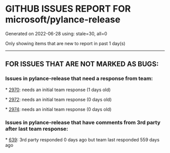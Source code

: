 
# GITHUB ISSUES REPORT FOR microsoft/pylance-release


Generated on 2022-06-28 using: stale=30, all=0


Only showing items that are new to report in past 1 day(s)


---

## FOR ISSUES THAT ARE NOT MARKED AS BUGS:


### Issues in pylance-release that need a response from team:


\* [2970](https://github.com/microsoft/pylance-release/issues/2970 "Feature: code operations for inlay hints"): needs an initial team response (1 days old)

\* [2972](https://github.com/microsoft/pylance-release/issues/2972 "Support hiding certain class methods from Intellisense"): needs an initial team response (0 days old)

\* [2974](https://github.com/microsoft/pylance-release/issues/2974 "Pylance ignores files.watcherExclude"): needs an initial team response (0 days old)

### Issues in pylance-release that have comments from 3rd party after last team response:


\* [639](https://github.com/microsoft/pylance-release/issues/639 "Pylance can't resolve .pyw imports"): 3rd party responded 0 days ago but team last responded 559 days ago
